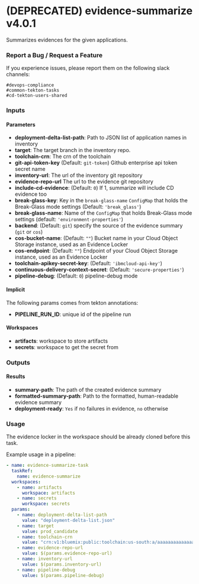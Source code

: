 # (DEPRECATED) evidence-summarize v4.0.1

Summarizes evidences for the given applications.

### Report a Bug / Request a Feature

If you experience issues, please report them on the following slack channels:
```
#devops-compliance
#common-tekton-tasks
#cd-tekton-users-shared
```

### Inputs

#### Parameters

 - **deployment-delta-list-path**: Path to JSON list of application names in inventory
 - **target**: The target branch in the inventory repo.
 - **toolchain-crn**: The crn of the toolchain
 - **git-api-token-key** (Default: `git-token`) Github enterprise api token secret name
 - **inventory-url**: The url of the inventory git repository
 - **evidence-repo-url** The url to the evidence git repository
 - **include-cd-evidence**: (Default: `0`) If 1, summarize will include CD evidence too
 - **break-glass-key**: Key in the `break-glass-name` `ConfigMap` that holds the Break-Glass mode settings (Default: `'break_glass'`)
 - **break-glass-name**:  Name of the `ConfigMap` that holds Break-Glass mode settings (default: `'environment-properties'`)
 - **backend**: (Default: `git`) specify the source of the evidence summary (`git` or `cos`)
 - **cos-bucket-name**: (Default: `""`) Bucket name in your Cloud Object Storage instance, used as an Evidence Locker
 - **cos-endpoint**: (Default: `""`) Endpoint of your Cloud Object Storage instance, used as an Evidence Locker
 - **toolchain-apikey-secret-key**: (Default: `'ibmcloud-api-key'`)
 - **continuous-delivery-context-secret**: (Default: `'secure-properties'`)
 - **pipeline-debug**: (Default: `0`) pipeline-debug mode

#### Implicit

The following params comes from tekton annotations:

 - **PIPELINE_RUN_ID**: unique id of the pipeline run

#### Workspaces

 - **artifacts**: workspace to store artifacts
 - **secrets**: workspace to get the secret from

### Outputs

#### Results

 - **summary-path**: The path of the created evidence summary
 - **formatted-summary-path**: Path to the formatted, human-readable evidence summary
 - **deployment-ready**: `Yes` if no failures in evidence, `no` otherwise

### Usage

The evidence locker in the workspace should be already cloned before this task.

Example usage in a pipeline:

```yaml
- name: evidence-summarize-task
  taskRef:
    name: evidence-summarize
  workspaces:
    - name: artifacts
      workspace: artifacts
    - name: secrets
      workspace: secrets
  params:
    - name: deployment-delta-list-path
      value: "deployment-delta-list.json"
    - name: target
      value: prod_candidate
    - name: toolchain-crn
      value: "crn:v1:bluemix:public:toolchain:us-south:a/aaaaaaaaaaaaaaaaaaaaaaaaaaaaaaaa:bbbbbbbb-cccc-dddd-eeee-ffffffffffff::"
    - name: evidence-repo-url
      value: $(params.evidence-repo-url)
    - name: inventory-url
      value: $(params.inventory-url)
    - name: pipeline-debug
      value: $(params.pipeline-debug)
```
